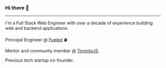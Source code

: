 ### Hi there 👋

---

I'm a Full Stack Web Engineer with over a decade of experience building web and backend applications. 

Principal Engineer @ [Fueled](https://fueled.com) ⛽

Mentor and community member @ [TorontoJS](https://torontojs.com). 

Previous tech startup co-founder.
